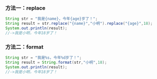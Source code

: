 ### 方法一：replace
```java
String str = "我是{name}，今年{age}岁了！";
String result = str.replace("{name}","小明").replace("{age}",18);
System.out.println(result);     
//->我是小明，今年18岁了！
```
### 方法二：format
```java
String str = "我是%s，今年%d岁了！";
String result = String.format(str,"小明",18);
System.out.println(result);
//->我是小明，今年18岁了！
```